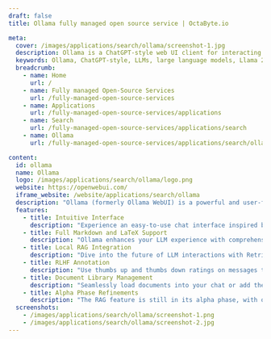 ```yaml
---
draft: false
title: Ollama fully managed open source service | OctaByte.io

meta:
  cover: /images/applications/search/ollama/screenshot-1.jpg
  description: Ollama is a ChatGPT-style web UI client for interacting with large language models like Llama 2 and Mistral, featuring intuitive chat, full Markdown/LaTeX support, and advanced RAG and RLHF integration.
  keywords: Ollama, ChatGPT-style, LLMs, large language models, Llama 2, Mistral, web UI, intuitive chat, Markdown, LaTeX, Retrieval Augmented Generation, RLHF, AI chat, model fine-tuning, machine learning, open-source
  breadcrumb:
    - name: Home
      url: /
    - name: Fully managed Open-Source Services
      url: /fully-managed-open-source-services
    - name: Applications
      url: /fully-managed-open-source-services/applications
    - name: Search
      url: /fully-managed-open-source-services/applications/search
    - name: Ollama
      url: /fully-managed-open-source-services/applications/search/ollama

content:
  id: ollama
  name: Ollama
  logo: /images/applications/search/ollama/logo.png
  website: https://openwebui.com/
  iframe_website: /website/applications/search/ollama
  description: "Ollama (formerly Ollama WebUI) is a powerful and user-friendly open web UI client designed to work seamlessly with advanced large language models (LLMs) such as Llama 2, Mistral, and more. It offers an intuitive chat interface inspired by ChatGPT, enabling easy interaction with cutting-edge language models. Ollama supports a variety of features, including full Markdown and LaTeX support, Retrieval Augmented Generation (RAG) integration, and Reinforcement Learning from Human Feedback (RLHF) annotation. Whether you're integrating documents into your chat or training models through feedback, Ollama provides a streamlined experience for researchers, developers, and enthusiasts working with LLMs."
  features:
    - title: Intuitive Interface
      description: "Experience an easy-to-use chat interface inspired by ChatGPT, designed to ensure smooth, effective interactions with large language models (LLMs)."
    - title: Full Markdown and LaTeX Support
      description: "Ollama enhances your LLM experience with comprehensive Markdown and LaTeX support, allowing for enriched, flexible formatting in your conversations and queries."
    - title: Local RAG Integration
      description: "Dive into the future of LLM interactions with Retrieval Augmented Generation (RAG). This feature enables you to integrate and interact with documents within the chat, offering a dynamic and intuitive way to work with external content."
    - title: RLHF Annotation
      description: "Use thumbs up and thumbs down ratings on messages to create datasets for Reinforcement Learning from Human Feedback (RLHF), helping fine-tune and enhance language models while ensuring your data remains confidential."
    - title: Document Library Management
      description: "Seamlessly load documents into your chat or add them to your document library, accessible at any time through the convenient # command, making document-based interactions more efficient."
    - title: Alpha Phase Refinements
      description: "The RAG feature is still in its alpha phase, with ongoing improvements to ensure optimal performance. Users may experience occasional issues as the feature is refined for maximum reliability."
  screenshots:
    - /images/applications/search/ollama/screenshot-1.png
    - /images/applications/search/ollama/screenshot-2.jpg
---
```

